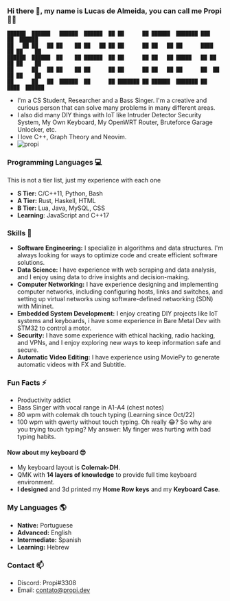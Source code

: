 ### Hi there 👋, my name is **Lucas de Almeida**, you can call me **Propi** :scientist:

```
██████  ██████   ██████  ██████  ██ ██      ██ ██████  ███████ ███    ██  ██████  
██   ██ ██   ██ ██    ██ ██   ██ ██ ██      ██ ██   ██ ██      ████   ██ ██    ██ 
██████  ██████  ██    ██ ██████  ██ ██      ██ ██   ██ █████   ██ ██  ██ ██    ██ 
██      ██   ██ ██    ██ ██      ██ ██      ██ ██   ██ ██      ██  ██ ██ ██    ██ 
██      ██   ██  ██████  ██      ██ ███████ ██ ██████  ███████ ██   ████  ██████
```

- I'm a CS Student, Researcher and a Bass Singer. I'm a creative and curious person that can solve many problems in many different areas.
- I also did many DIY things with IoT like Intruder Detector Security System, My Own Keyboard, My OpenWRT Router, Bruteforce Garage Unlocker, etc.
- I love C++, Graph Theory and Neovim.
- ![propi](https://user-images.githubusercontent.com/105776775/236694629-26b8b07f-0181-4f6c-94b6-84d746762348.gif)


### Programming Languages :computer:
This is not a tier list, just my experience with each one
- **S Tier:** C/C++11, Python, Bash
- **A Tier:** Rust, Haskell, HTML
- **B Tier:** Lua, Java, MySQL, CSS
- **Learning**: JavaScript and C++17
### Skills :ninja:
- **Software Engineering:** I specialize in algorithms and data structures. I'm always looking for ways to optimize code and create efficient software solutions.
- **Data Science:** I have experience with web scraping and data analysis, and I enjoy using data to drive insights and decision-making.
- **Computer Networking:** I have experience designing and implementing computer networks, including configuring hosts, links and switches, and setting up virtual networks using software-defined networking (SDN) with Mininet.
- **Embedded System Development:** I enjoy creating DIY projects like IoT systems and keyboards, i have some experience in Bare Metal Dev with STM32 to control a motor.
- **Security:** I have some experience with ethical hacking, radio hacking, and VPNs, and I enjoy exploring new ways to keep information safe and secure.
- **Automatic Video Editing:** I have experience using MoviePy to generate automatic videos with FX and Subtitle.
### Fun Facts ⚡
- Productivity addict
- Bass Singer with vocal range in A1-A4 (chest notes)
- 80 wpm with colemak dh touch typing (Learning since Oct/22)
- 100 wpm with qwerty without touch typing. Oh really :joy:? So why are you trying touch typing? My answer: My finger was hurting with bad typing habits.
#### Now about my keyboard 😎
- My keyboard layout is **Colemak-DH**.
- QMK with **14 layers of knowledge** to provide full time keyboard environment.
- **I designed** and 3d printed my **Home Row keys** and my **Keyboard Case**.
### My Languages :earth_americas:
- **Native:** Portuguese
- **Advanced:** English
- **Intermediate:** Spanish
- **Learning:** Hebrew
### Contact 📫
- Discord: Propi#3308
- Email: contato@propi.dev
